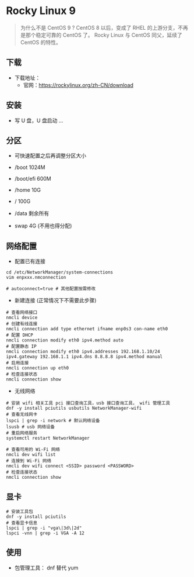 # Rocky Linux 9

> 为什么不是 CentOS 9 ? CentOS 8 以后，变成了 RHEL 的上游分支，不再是那个稳定可靠的 CentOS 了。 Rocky Linux 与 CentOS 同父，延续了 CentOS 的特性。

## 下载
- 下载地址：
  - 官网：https://rockylinux.org/zh-CN/download

## 安装

- 写 U 盘，U 盘启动 ...

## 分区

- 可快速配置之后再调整分区大小

- /boot 1024M
- /boot/efi 600M
- /home 10G
- / 100G
- /data 剩余所有
- swap 4G (不用也得分配)


## 网络配置

- 配置已有连接
```shell
cd /etc/NetworkManager/system-connections
vim enpxxx.nmconnection

# autoconnect=true # 其他配置按需修改
```

- 新建连接 (正常情况下不需要此步骤)

```shell
# 查看网络接口
nmcli device
# 创建有线连接
nmcli connection add type ethernet ifname enp0s3 con-name eth0
# 配置 DHCP
nmcli connection modify eth0 ipv4.method auto
# 配置静态 IP
nmcli connection modify eth0 ipv4.addresses 192.168.1.10/24 ipv4.gateway 192.168.1.1 ipv4.dns 8.8.8.8 ipv4.method manual
# 启用连接
nmcli connection up eth0
# 检查连接状态
nmcli connection show
```

- 无线网络

```shell
# 安装 wifi 相关工具 pci 接口查询工具，usb 接口查询工具， wifi 管理工具
dnf -y install pciutils usbutils NetworkManager-wifi
# 查看无线网卡
lspci | grep -i network # 默认网络设备
lsusb # usb 网络设备
# 重启网络服务
systemctl restart NetworkManager

# 查看可用的 Wi-Fi 网络
nmcli dev wifi list
# 连接到 Wi-Fi 网络
nmcli dev wifi connect <SSID> password <PASSWORD>
# 检查连接状态
nmcli connection show
```


## 显卡

```shell
# 安装工具包
dnf -y install pciutils
# 查看显卡信息
lspci | grep -i "vga\|3d\|2d"
lspci -vnn | grep -i VGA -A 12
```


## 使用

- 包管理工具： dnf 替代 yum
